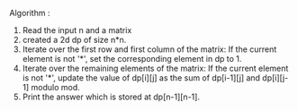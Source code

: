 Algorithm : 
1. Read the input n and a matrix
2. created a 2d dp of size n*n.
3. Iterate over the first row and first column of the matrix: If the current element is not '*', set the corresponding element in dp to 1.
4. Iterate over the remaining elements of the matrix: If the current element is not '*', update the value of dp[i][j] as the sum of dp[i-1][j] and dp[i][j-1] modulo mod.
5. Print the answer which is stored at dp[n-1][n-1].